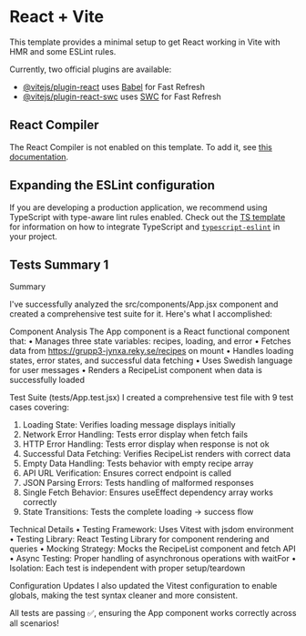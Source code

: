 # React + Vite

This template provides a minimal setup to get React working in Vite with HMR and some ESLint rules.

Currently, two official plugins are available:

- [@vitejs/plugin-react](https://github.com/vitejs/vite-plugin-react/blob/main/packages/plugin-react) uses [Babel](https://babeljs.io/) for Fast Refresh
- [@vitejs/plugin-react-swc](https://github.com/vitejs/vite-plugin-react/blob/main/packages/plugin-react-swc) uses [SWC](https://swc.rs/) for Fast Refresh

## React Compiler

The React Compiler is not enabled on this template. To add it, see [this documentation](https://react.dev/learn/react-compiler/installation).

## Expanding the ESLint configuration

If you are developing a production application, we recommend using TypeScript with type-aware lint rules enabled. Check out the [TS template](https://github.com/vitejs/vite/tree/main/packages/create-vite/template-react-ts) for information on how to integrate TypeScript and [`typescript-eslint`](https://typescript-eslint.io) in your project.

## Tests Summary 1
Summary

I've successfully analyzed the src/components/App.jsx component and created a comprehensive test suite for it. Here's what I accomplished:

Component Analysis
The App component is a React functional component that:
•  Manages three state variables: recipes, loading, and error
•  Fetches data from https://grupp3-jynxa.reky.se/recipes on mount
•  Handles loading states, error states, and successful data fetching
•  Uses Swedish language for user messages
•  Renders a RecipeList component when data is successfully loaded

Test Suite (tests/App.test.jsx)
I created a comprehensive test file with 9 test cases covering:

1. Loading State: Verifies loading message displays initially
2. Network Error Handling: Tests error display when fetch fails
3. HTTP Error Handling: Tests error display when response is not ok
4. Successful Data Fetching: Verifies RecipeList renders with correct data
5. Empty Data Handling: Tests behavior with empty recipe array
6. API URL Verification: Ensures correct endpoint is called
7. JSON Parsing Errors: Tests handling of malformed responses
8. Single Fetch Behavior: Ensures useEffect dependency array works correctly
9. State Transitions: Tests the complete loading → success flow

Technical Details
•  Testing Framework: Uses Vitest with jsdom environment
•  Testing Library: React Testing Library for component rendering and queries
•  Mocking Strategy: Mocks the RecipeList component and fetch API
•  Async Testing: Proper handling of asynchronous operations with waitFor
•  Isolation: Each test is independent with proper setup/teardown

Configuration Updates
I also updated the Vitest configuration to enable globals, making the test syntax cleaner and more consistent.

All tests are passing ✅, ensuring the App component works correctly across all scenarios!

